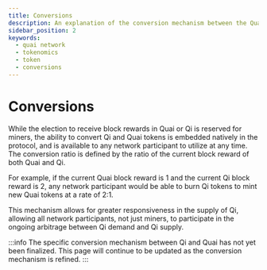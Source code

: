 ```yaml
---
title: Conversions
description: An explanation of the conversion mechanism between the Quai and Qi tokens.
sidebar_position: 2
keywords:
  - quai network
  - tokenomics
  - token
  - conversions
---
```


# Conversions

While the election to receive block rewards in Quai or Qi is reserved for miners, the ability to convert Qi and Quai tokens is embedded natively in the protocol, and is available to any network participant to utilize at any time. The conversion ratio is defined by the ratio of the current block reward of both Quai and Qi.

For example, if the current Quai block reward is 1 and the current Qi block reward is 2, any network participant would be able to burn Qi tokens to mint new Quai tokens at a rate of 2:1.

This mechanism allows for greater responsiveness in the supply of Qi, allowing all network participants, not just miners, to participate in the ongoing arbitrage between Qi demand and Qi supply. 

:::info
The specific conversion mechanism between Qi and Quai has not yet been finalized. This page will continue to be updated as the conversion mechanism is refined. 
:::